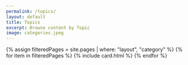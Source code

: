 ```yaml
---
permalink: /topics/
layout: default
title: Topics
excerpt: Browse content by Topic
image: categories.jpeg
---
```

<!-- Content -->
<main class="p-3" aria-label="Content">
    <section class="container">
        <div class="row row-cols-1 row-cols-md-3">
            {% assign filteredPages = site.pages | where: "layout", "category" %}
            {% for item in filteredPages %}
            {% include card.html %}
            {% endfor %}
        </div>
    </section>
</main>